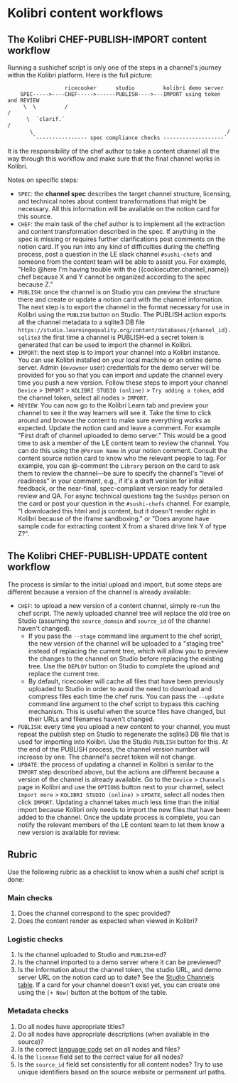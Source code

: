 Kolibri content workflows
=========================

## The Kolibri CHEF-PUBLISH-IMPORT content workflow
Running a sushichef script is only one of the steps in a channel's journey within
the Kolibri platform. Here is the full picture:

```
                  ricecooker      studio         kolibri demo server
    SPEC----->----CHEF----->------PUBLISH---->---IMPORT using token and REVIEW
     \  \         /                                                    /
      \  `clarif.´                                                    /
       \                                                             /
        `---------------- spec compliance checks -------------------´
```

It is the responsibility of the chef author to take a content channel all the way
through this workflow and make sure that the final channel works in Kolibri.

Notes on specific steps:
  - `SPEC`: the **channel spec** describes the target channel structure, licensing,
    and technical notes about content transformations that might be necessary.
    All this information will be available on the notion card for this source.
  - `CHEF`: the main task of the chef author is to implement all the extraction
    and content transformation described in the spec. If anything in the spec is
    missing or requires further clarifications post comments on the notion card.
    If you run into any kind of difficulties during the cheffing process, post a
    question in the LE slack channel `#sushi-chefs` and someone from the content
    team will be able to assist you. For example, "Hello @here I'm having trouble
    with the {{cookiecutter.channel_name}} chef because X and Y cannot be organized
    according to the spec because Z."
  - `PUBLISH`: once the channel is on Studio you can preview the structure there
    and create or update a notion card with the channel information.
    The next step is to export the channel in the format necessary for use in
    Kolibri using the `PUBLISH` button on Studio. The PUBLISH action exports
    all the channel metadata to a sqlite3 DB file
    `https://studio.learningequality.org/content/databases/{channel_id}.sqlite3`
    the first time a channel is PUBLISH-ed a secret token is generated that can
    be used to import the channel in Kolibri.
  - `IMPORT`: the next step is to import your channel into a Kolibri instance. You
    can use Kolibri installed on your local machine or an online demo server.
    Admin (`devowner` user) credentials for the demo server will be provided for you
    so that you can import and update the channel every time you push a new version.
    Follow these steps to import your channel `Device` > `IMPORT` > `KOLIBRI STUDIO (online)` >
    `Try adding a token`, add the channel token, select all nodes > `IMPORT`.
  - `REVIEW`: You can now go to the Kolibri Learn tab and preview your channel to
    see it the way learners will see it. Take the time to click around and browse
    the content to make sure everything works as expected. Update the notion card
    and leave a comment. For example "First draft of channel uploaded to demo server."
    This would be a good time to ask a member of the LE content team to review
    the channel. You can do this using the `@Person Name` in your notion comment.
    Consult the content source notion card to know who the relevant people to tag.
    For example, you can @-comment the `Library` person on the card to ask them
    to review the channel—be sure to specify the channel's "level of readiness"
    in your comment, e.g., if it's a draft version for initial feedback, or
    the near-final, spec-compliant version ready for detailed review and QA.
    For async technical questions tag the `SushOps` person on the card or post
    your question in the `#sushi-chefs` channel. For example, "I downloaded this
    html and js content, but it doesn't render right in Kolibri because of the
    iframe sandboxing." or "Does anyone have sample code for extracting content
    X from a shared drive link Y of type Z?".



## The Kolibri CHEF-PUBLISH-UPDATE content workflow
The process is similar to the initial upload and import, but some steps are
different because a version of the channel is already available:
  - `CHEF`: to upload a new version of a content channel, simply re-run the chef
    script. The newly uploaded channel tree will replace the old tree on Studio
    (assuming the `source_domain` and `source_id` of the channel haven't changed).
    - If you pass the `--stage` command line argument to the chef script, the new
      version of the channel will be uploaded to a "staging tree" instead of
      replacing the current tree, which will allow you to preview the changes to
      the channel on Studio before replacing the existing tree. Use the `DEPLOY`
      button on Studio to complete the upload and replace the current tree.
    - By default, ricecooker will cache all files that have been previously uploaded
      to Studio in order to avoid the need to download and compress files each
      time the chef runs. You can pass the `--update` command line argument to
      the chef script to bypass this caching mechanism. This is useful when
      the source files have changed, but their URLs and filenames haven't changed.
  - `PUBLISH`: every time you upload a new content to your channel, you must
    repeat the publish step on Studio to regenerate the sqlite3 DB file that
    is used for importing into Kolibri. Use the Studio `PUBLISH` button for this.
    At the end of the PUBLISH process, the channel version number will increase
    by one. The channel's secret token will not change.
  - `UPDATE`: the process of updating a channel in Kolibri is similar to the
    `IMPORT` step described above, but the actions are different because a version
    of the channel is already available. Go to the `Device` > `Channels` page in
    Kolibri and use the `OPTIONS` button next to your channel, select `Import more` >
    `KOLIBRI STUDIO (online)` > `UPDATE`, select all nodes then click `IMPORT`.
    Updating a channel takes much less time than the initial import because Kolibri
    only needs to import the new files that have been added to the channel.
    Once the update process is complete, you can notify the relevant members of
    the LE content team to let them know a new version is available for review.



## Rubric
Use the following rubric as a checklist to know when a sushi chef script is done:

### Main checks
1. Does the channel correspond to the spec provided?
2. Does the content render as expected when viewed in Kolibri?

### Logistic checks
1. Is the channel uploaded to Studio and `PUBLISH`-ed?
2. Is the channel imported to a demo server where it can be previewed?
3. Is the information about the channel token, the studio URL, and demo server URL
   on the notion card up to date? See the [Studio Channels table](https://www.notion.so/761249f8782c48289780d6693431d900).
   If a card for your channel doesn't exist yet, you can create one using the
   `[+ New]` button at the bottom of the table.

### Metadata checks
1. Do all nodes have appropriate titles?
2. Do all nodes have appropriate descriptions (when available in the source)?
3. Is the correct [language code](https://github.com/learningequality/le-utils/blob/master/le_utils/resources/languagelookup.json)
   set on all nodes and files?
4. Is the `license` field set to the correct value for all nodes?
5. Is the `source_id` field set consistently for all content nodes?
   Try to use unique identifiers based on the source website or permanent url paths.

